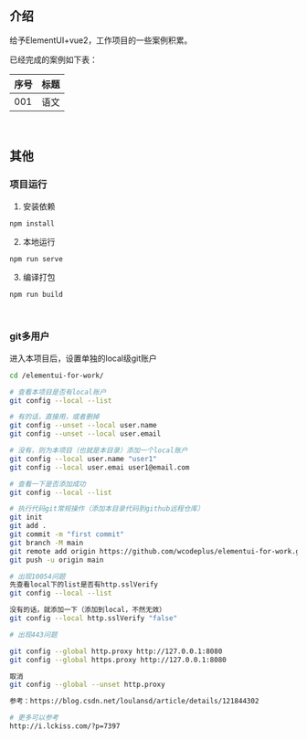 ## 介绍

给予ElementUI+vue2，工作项目的一些案例积累。

已经完成的案例如下表：

|序号|标题|
|---|---|
|001|语文|


<br/>


## 其他

### 项目运行

1. 安装依赖

```
npm install
```

2. 本地运行

```
npm run serve
```

3. 编译打包

```
npm run build
```

<br/>

### git多用户

进入本项目后，设置单独的local级git账户

```bash
cd /elementui-for-work/

# 查看本项目是否有local账户
git config --local --list

# 有的话，直接用，或者删掉
git config --unset --local user.name
git config --unset --local user.email

# 没有，则为本项目（也就是本目录）添加一个local账户
git config --local user.name "user1"
git config --local user.emai user1@email.com

# 查看一下是否添加成功
git config --local --list

# 执行代码git常规操作（添加本目录代码到github远程仓库）
git init
git add .
git commit -m "first commit"
git branch -M main
git remote add origin https://github.com/wcodeplus/elementui-for-work.git
git push -u origin main

# 出现10054问题
先查看local下的list是否有http.sslVerify
git config --local --list

没有的话，就添加一下（添加到local，不然无效）
git config --local http.sslVerify "false"

# 出现443问题

git config --global http.proxy http://127.0.0.1:8080
git config --global https.proxy http://127.0.0.1:8080

取消
git config --global --unset http.proxy

参考：https://blog.csdn.net/loulansd/article/details/121844302

# 更多可以参考
http://i.lckiss.com/?p=7397
```
